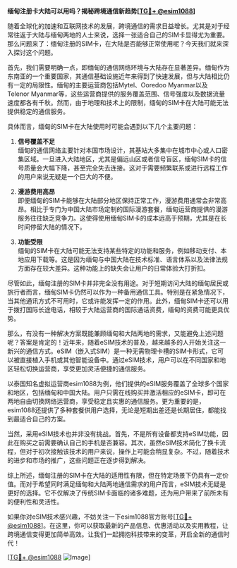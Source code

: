 **缅甸注册卡大陆可以用吗？揭秘跨境通信新趋势[[TG💪+ @esim1088](https://t.me/s/esim1088)]**

随着全球化的加速和互联网技术的发展，跨境通信的需求日益增长。尤其是对于经常往返于大陆与缅甸两地的人士来说，选择一张适合自己的SIM卡显得尤为重要。那么问题来了：缅甸注册的SIM卡，在大陆是否能够正常使用呢？今天我们就来深入探讨这个问题。

首先，我们需要明确一点，即缅甸的通信网络环境与大陆存在显著差异。缅甸作为东南亚的一个重要国家，其通信基础设施近年来得到了快速发展，但与大陆相比仍有一定的局限性。缅甸的主要运营商包括Mytel、Ooredoo Myanmar以及Telenor Myanmar等，这些运营商提供的服务覆盖范围、信号强度以及数据流量速度都各有千秋。然而，由于地理和技术上的限制，缅甸的SIM卡在大陆可能无法提供稳定的通信服务。

具体而言，缅甸的SIM卡在大陆使用时可能会遇到以下几个主要问题：

1. **信号覆盖不足**  
   缅甸的通信网络主要针对本国市场设计，其基站大多集中在城市中心或人口密集区域。一旦进入大陆地区，尤其是偏远山区或者信号盲区，缅甸SIM卡的信号质量会大幅下降，甚至完全失去连接。这对于需要频繁联系或进行远程工作的用户来说无疑是一个巨大的不便。

2. **漫游费用高昂**  
   即便缅甸的SIM卡能够在大陆部分地区保持正常工作，漫游费用通常会非常高昂。相比于专门为中国大陆市场定制的国际漫游套餐，缅甸运营商提供的漫游服务往往缺乏竞争力。这使得使用缅甸SIM卡的成本远高于预期，尤其是在长时间停留大陆的情况下。

3. **功能受限**  
   缅甸的SIM卡在大陆可能无法支持某些特定的功能和服务，例如移动支付、本地应用下载等。这是因为缅甸与中国大陆在技术标准、语言体系以及法律法规方面存在较大差异。这种功能上的缺失会让用户的日常体验大打折扣。

尽管如此，缅甸注册的SIM卡并非完全没有用途。对于短期访问大陆的缅甸居民或旅行者而言，缅甸SIM卡仍然可以作为一种备用通信工具。特别是在紧急情况下，当其他通讯方式不可用时，它或许能发挥一定的作用。此外，缅甸SIM卡还可以用于拨打国际长途电话，相较于大陆运营商的国际通话资费，缅甸的资费可能更具优势。

那么，有没有一种解决方案既能兼顾缅甸和大陆两地的需求，又能避免上述问题呢？答案是肯定的！近年来，随着eSIM技术的普及，越来越多的人开始关注这一新兴的通信方式。eSIM（嵌入式SIM）是一种无需物理卡槽的SIM卡形式，它可以被直接植入手机或其他智能设备中。通过eSIM技术，用户可以在不同国家和地区轻松切换运营商，享受更加灵活便捷的通信服务。

以泰国知名虚拟运营商esim1088为例，他们提供的eSIM服务覆盖了全球多个国家和地区，包括缅甸和中国大陆。用户只需在线购买并激活相应的eSIM卡，即可在两地自由切换网络运营商，享受稳定且实惠的通信服务。更为重要的是，esim1088还提供了多种套餐供用户选择，无论是短期出差还是长期居住，都能找到最适合自己的方案。

当然，采用eSIM技术也并非没有挑战。首先，不是所有设备都支持eSIM功能，因此在购买之前需要确认自己的手机是否兼容。其次，虽然eSIM技术简化了换卡流程，但对于初次接触该技术的用户来说，操作上可能会稍显复杂。不过，随着技术的进步和市场的推广，这些问题正在逐步得到解决。

综上所述，缅甸注册的SIM卡在大陆的适用性有限，但在特定场景下仍具有一定价值。而对于希望同时满足缅甸和大陆两地通信需求的用户而言，eSIM技术无疑是更好的选择。它不仅解决了传统SIM卡面临的诸多难题，还为用户带来了前所未有的便利性和灵活性。

如果你对eSIM技术感兴趣，不妨关注一下esim1088官方账号[[TG💪+ @esim1088](https://t.me/s/esim1088)]。在这里，你可以获取最新的产品信息、优惠活动以及实用教程，让跨境通信变得更加简单高效。让我们一起拥抱科技带来的变革，开启全新的通信时代！

[[TG💪+ @esim1088](https://t.me/s/esim1088) ![Image](https://i.postimg.cc/4NQfJmqS/Snipaste-2025-05-13-00-14-12.png)]